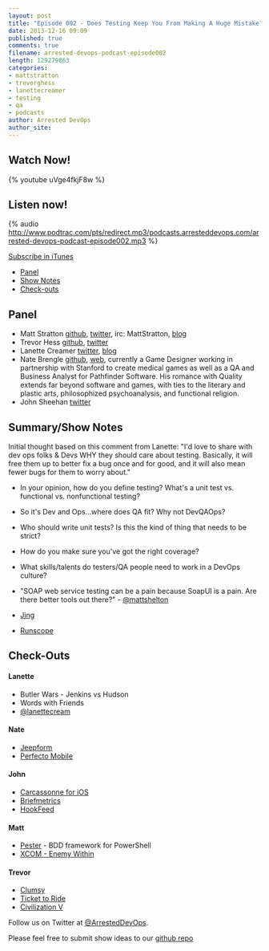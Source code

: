 ```yaml
---
layout: post
title: "Episode 002 - Does Testing Keep You From Making A Huge Mistake?"
date: 2013-12-16 09:09
published: true
comments: true
filename: arrested-devops-podcast-episode002
length: 129279863
categories: 
- mattstratton
- trevorghess
- lanettecreamer
- testing
- qa
- podcasts
author: Arrested DevOps
author_site: 
---
```


Watch Now!
-----
{% youtube uVge4fkjF8w %}

Listen now!
----

{% audio http://www.podtrac.com/pts/redirect.mp3/podcasts.arresteddevops.com/arrested-devops-podcast-episode002.mp3 %}

[Subscribe in iTunes](https://itunes.apple.com/us/podcast/arrested-devops/id773888088?mt=2)

* [Panel](http://www.arresteddevops.com/2013/12/16/episode-002-does-testing-keeps-you-from-making-a-huge-mistake/#panel)
* [Show Notes](http://www.arresteddevops.com/2013/12/16/episode-002-does-testing-keeps-you-from-making-a-huge-mistake/#outline)
* [Check-outs](http://www.arresteddevops.com/2013/12/16/episode-002-does-testing-keeps-you-from-making-a-huge-mistake/#checkouts)

Panel<a name="panel"></a>
-----

* Matt Stratton [github](http://github.com/mattstratton), [twitter](https://twitter.com/mattstratton), irc: MattStratton, [blog](http://www.mattstratton.com/)
* Trevor Hess [github](https://github.com/trevorghess), [twitter](http://twitter.com/trevorghess)
* Lanette Creamer [twitter](http://twitter.com/lanettecream), [blog](http://blog.testyredhead.com/)
* Nate Brengle [github](https://github.com/fyreswordgames), [web](http://www.fyreswordgames.com/), currently a Game Designer working in partnership with Stanford to create medical games as well as a QA and Business Analyst for Pathfinder Software. His romance with Quality extends far beyond software and games, with ties to the literary and plastic arts, philosophized psychoanalysis, and functional religion.
* John Sheehan [twitter](https://twitter.com/johnsheehan)


Summary/Show Notes
-----------------
Initial thought based on this comment from Lanette: 
"I'd love to share with dev ops folks & Devs WHY they should care about testing. Basically, it will free them up to better fix a bug once and for good, and it will also mean fewer bugs for them to worry about."

* In your opinion, how do you define testing? What's a unit test vs. functional vs. nonfunctional testing?
* So it's Dev and Ops...where does QA fit? Why not DevQAOps?
* Who should write unit tests? Is this the kind of thing that needs to be strict?
* How do you make sure you've got the right coverage?
* What skills/talents do testers/QA people need to work in a DevOps culture?
* "SOAP web service testing can be a pain because SoapUI is a pain. Are there better tools out there?" - [@mattshelton](https://twitter.com/mattshelton)


* [Jing](http://www.techsmith.com/jing.html)
* [Runscope](http://www.runscope.com)


Check-Outs<a name="checkouts"></a>
-----

#### Lanette

* Butler Wars - Jenkins vs Hudson
* Words with Friends
* [@lanettecream](https://twitter.com/lanettecream)

#### Nate

* [Jeepform](http://jeepen.org/dict/)
* [Perfecto Mobile](http://www.perfectomobile.com)

#### John

* [Carcassonne for iOS](http://carcassonneapp.com/)
* [Briefmetrics](http://www.briefmetrics.com)
* [HookFeed](http://hookfeed.com/)

#### Matt  

* [Pester](https://github.com/pester/Pester) - BDD framework for PowerShell
* [XCOM - Enemy Within](http://www.xcom.com/enemyunknown/)

#### Trevor  

* [Clumsy](http://jagt.github.io/clumsy/)
* [Ticket to Ride](http://www.daysofwonder.com/tickettoride/en/)
* [Civilization V](http://www.civilization5.com/)



Follow us on Twitter at [@ArrestedDevOps](http://twitter.com/arresteddevops).

Please feel free to submit show ideas to our [github repo](https://github.com/arresteddevops/podcast)
